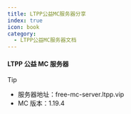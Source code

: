 ```yaml
---
title: LTPP公益MC服务器分享
index: true
icon: book
category:
  - LTPP公益MC服务器文档
---
```


<Share colorful />

#### LTPP 公益 MC 服务器

> [!tip]
>
> - 服务器地址：free-mc-server.ltpp.vip
> - MC 版本：1.19.4

<Bottom />
